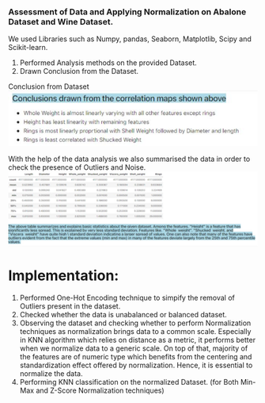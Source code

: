 ### Assessment of Data and Applying Normalization on Abalone Dataset and Wine Dataset.

We used Libraries such as Numpy, pandas, Seaborn, Matplotlib, Scipy and Scikit-learn.
1. Performed Analysis methods on the provided Dataset.
2. Drawn Conclusion from the Dataset.

Conclusion from Dataset
![Data-analysis](photos/Data-analysis.JPG)

With the help of the data analysis we also summarised the data in order to check the presence of Outliers and Noise.
![Data-summary](photos/Data-summary.JPG)

# Implementation:
1. Performed One-Hot Encoding technique to simpify the removal of Outliers present in the dataset.
2. Checked whether the data is unabalanced or balanced dataset.
3.  Observing the dataset and checking whether to perform Normalization techniques as normalization brings data to a common scale. Especially in KNN algorithm which relies on distance as a metric, it performs better when we normalize data to a generic scale. On top of that, majority of the features are of numeric type which benefits from the centering and standardization effect offered by normalization. Hence, it is essential to normalize the data.    
4. Performing KNN classification on the normalized Dataset. (for Both Min-Max and Z-Score Normalization techniques)


